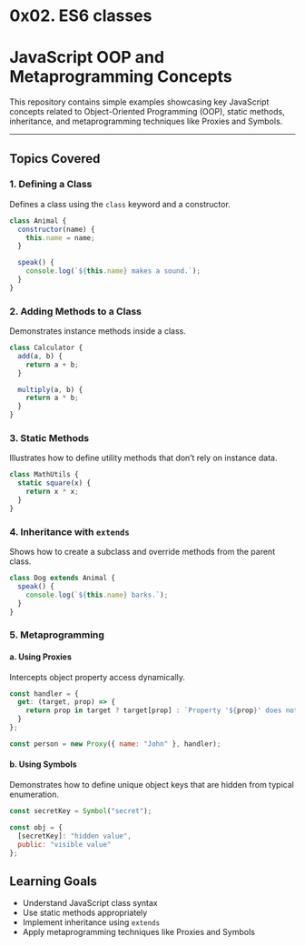 # 0x02. ES6 classes

# JavaScript OOP and Metaprogramming Concepts

This repository contains simple examples showcasing key JavaScript concepts related to Object-Oriented Programming (OOP), static methods, inheritance, and metaprogramming techniques like Proxies and Symbols.

---

## Topics Covered

### 1. Defining a Class

Defines a class using the `class` keyword and a constructor.

```javascript
class Animal {
  constructor(name) {
    this.name = name;
  }

  speak() {
    console.log(`${this.name} makes a sound.`);
  }
}
```

### 2. Adding Methods to a Class

Demonstrates instance methods inside a class.

```javascript
class Calculator {
  add(a, b) {
    return a + b;
  }

  multiply(a, b) {
    return a * b;
  }
}
```

### 3. Static Methods

Illustrates how to define utility methods that don’t rely on instance data.

```javascript
class MathUtils {
  static square(x) {
    return x * x;
  }
}
```

### 4. Inheritance with `extends`

Shows how to create a subclass and override methods from the parent class.

```javascript
class Dog extends Animal {
  speak() {
    console.log(`${this.name} barks.`);
  }
}
```

### 5. Metaprogramming

#### a. Using Proxies

Intercepts object property access dynamically.

```javascript
const handler = {
  get: (target, prop) => {
    return prop in target ? target[prop] : `Property '${prop}' does not exist`;
  }
};

const person = new Proxy({ name: "John" }, handler);
```

#### b. Using Symbols

Demonstrates how to define unique object keys that are hidden from typical enumeration.

```javascript
const secretKey = Symbol("secret");

const obj = {
  [secretKey]: "hidden value",
  public: "visible value"
};
```

## Learning Goals

- Understand JavaScript class syntax
- Use static methods appropriately
- Implement inheritance using `extends`
- Apply metaprogramming techniques like Proxies and Symbols
